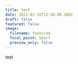 ```yaml
---
title: test
date: 2022-03-16T12:38:08.360Z
draft: false
featured: false
image:
  filename: featured
  focal_point: Smart
  preview_only: false
---
```

test